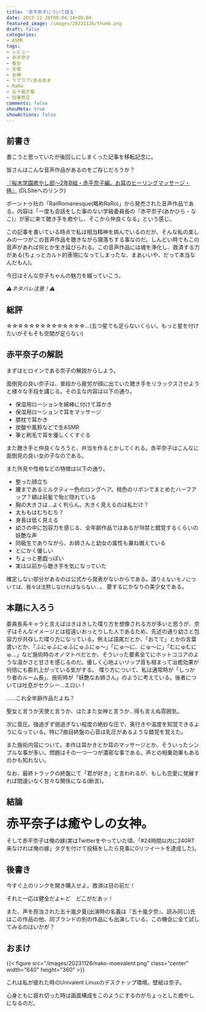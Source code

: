 ```yaml
---
title: '赤平奈子について語る'
date: 2023-11-26T00:04:24+09:00
featured_image: /images/20231126/thumb.png
draft: false
categories:
- ASMR
tags:
- レビュー
- 赤平奈子
- 聖女
- 天使
- 女神
- ラブラブ/あまあま
- RaRo
- 五十嵐夕夏
- 加筆修正
comments: false
shouMeta: true
showActions: false
---
```


## 前書き
書こうと思っていたが後回しにしまくった記事を移転記念に。

皆さんはこんな音声作品があるのをご存じだろうか？

[『桜木学園癒やし部～2年B組・赤平奈子編。お耳のヒーリングマッサージ・極』](https://www.dlsite.com/home/work/=/product_id/RJ288871.html) (DLSiteへのリンク)

ボーントゥ社の「RailRomanesque(略称RaRo)」から発売された音声作品である。内容は「一度も会話をした事のない学級委員長の『赤平奈子(あかひら・なこ)』が家に来て聴き手を癒やし、そこから仲良くなる」という感じ。

この記事を書いている時点で私は相当精神を病んでいるのだが、そんな私の楽しみの一つがこの音声作品を聴きながら寝落ちする事なのだ。しんどい時でもこの音声があれば何とか生き延びられる。この音声作品には魂を浄化し、救済する力がある(ちょっとカルト的表現になってしまったな、まあいいや、だって本当なんだもん)。

今日はそんな奈子ちゃんの魅力を綴っていこう。

*⚠ネタバレ注意！⚠*

## 総評
☆☆☆☆☆☆☆☆☆☆☆☆☆☆…(五つ星でも足らないくらい。もっと星を付けたいがそもそも空間が足らない)

## 赤平奈子の解説
まずはヒロインである奈子の解説からしよう。

面倒見の良い奈子は、普段から疲労が顔に出ていた聴き手をリラックスさせようと様々な手段を講じる。その主な内容は以下の通り。

- 保湿用ローションを綿棒に付けて耳かき
- 保湿用ローションで耳をマッサージ
- 膝枕で耳かき
- 炭酸や風鈴などで生ASMR
- 筆と刷毛で耳を優しくくすぐる

また聴き手と仲良くなろうと、弁当を作るとかしてくれる。赤平奈子はこんなに面倒見の良い女の子なのである。

また外見や性格などの特徴は以下の通り。

- 整った顔立ち
- 腰まであるミルクティー色のロングヘア。桃色のリボンでまとめたハーフアップ？額は前髪で殆ど隠れている
- 胸の大きさは…よく判らん。大きく見えるのは私だけ？
- 太ももはむちむち？
- 身長は低く見える
- 幼さの中に包容力を感じる、全年齢作品ではあるが18禁と錯覚するくらいの妖艶な声
- 同級生でありながら、お姉さんと幼女の属性も兼ね備えている
- とにかく優しい
- ちょっと悪戯っぽい
- 実は以前から聴き手を気になっていた

確定しない部分があるのは公式から発表がないからである。<font size=-1>語りえないモノについては、我々は沈黙しなければならない…。</font>
要するにかなりの美少女である。

## 本題に入ろう
委員長系キャラと言えばはきはきした喋り方を想像される方が多いと思うが、奈子はそんなイメージとは程遠いおっとりした人であるため、先述の通り幼さと包容力が共存した喋り方になっている。例えば語尾だとか、「おてて」とかの言葉遣いとか、「ふにゅふにゅふにゅふにゅ～」「にゅ～に、にゅ～に」「むにゅむにゅ…」など施術時のオノマトペだとか、そういった要素全てにホットココアのような温かさと甘さを感じるのだ。優しく心地よいリップ音も相まって治癒効果が何倍にも膨れ上がっている気がする。
喋り方について、私は通常時が「しっかり者のルーム長」、施術時が「妖艶なお姉さん」のように考えている。後者については吐息がセクシー…エロい！

……これ全年齢作品だよね？

聖女と言うか天使と言うか、はたまた女神と言うか…得も言えぬ雰囲気。

次に音圧。強過ぎず弱過ぎない程度の絶妙な圧で、奥行きや温度を知覚できるようになっている。特に7曲目終盤の心音は乳圧があるような錯覚を覚えた。

また施術内容について。本作は耳かきとか耳のマッサージとか、そういったシンプルな事が多い。問題はその一つ一つが濃密な事である。声との相乗効果もあるのかも知れない。

なお、最終トラックの終盤にて「君が好き」と言われるが、もしも恋愛に発展すれば間違いなく甘々な関係になる(断言)。

## 結論
<font size=+3>**赤平奈子は癒やしの女神。**</font>

そして赤平奈子は俺の嫁(実はTwitterをやっていた頃、「#24時間以内に240RT来なければ俺の嫁」タグを付けて投稿をしたら見事に0リツイートを達成した)。

## 後書き
今すぐ上のリンクを開き購入せよ。救済は目の前だ！

それと一応は健全だよ←ど　どこがだあッ！

また、声を担当された五十嵐夕夏(出演時の名義は『五十嵐夕奈』、読み同じ)氏はこの作品の他、同ブランドの別の作品にも出演している。この機会に全て試してみるのはいかが？

## おまけ
{{< figure src="/images/20231126/nako-moevalent.png" class="center" width="640" height="360" >}}

これは私が疲れた時のUnivalent Linuxのデスクトップ環境。壁紙は奈子。

心身ともに疲れ切った時は画面構成をこのようにするのがちょっとした癒やしになるのだ。
